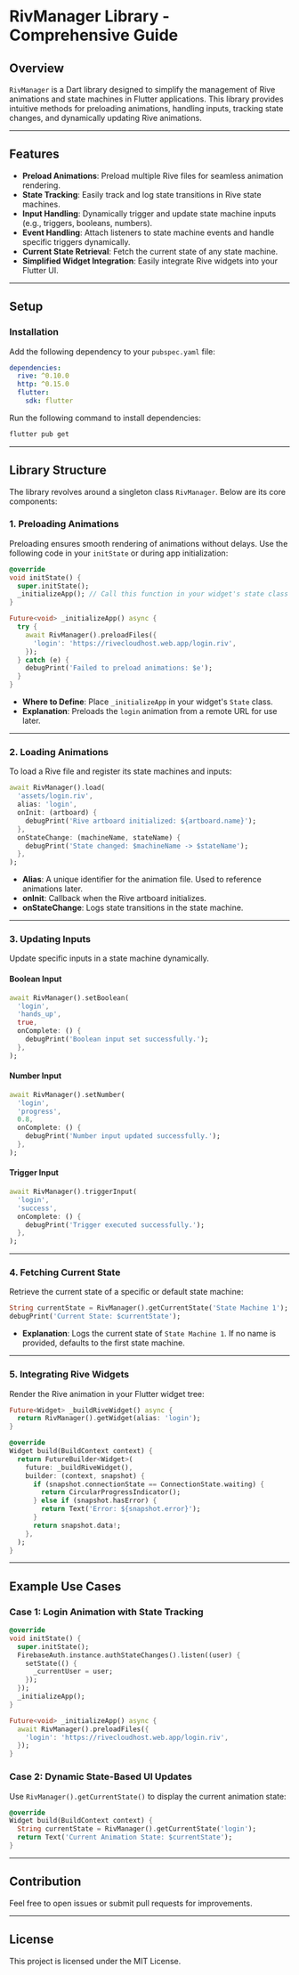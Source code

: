 
# RivManager Library - Comprehensive Guide

## Overview

`RivManager` is a Dart library designed to simplify the management of Rive animations and state machines in Flutter applications. This library provides intuitive methods for preloading animations, handling inputs, tracking state changes, and dynamically updating Rive animations.

---

## Features

- **Preload Animations**: Preload multiple Rive files for seamless animation rendering.
- **State Tracking**: Easily track and log state transitions in Rive state machines.
- **Input Handling**: Dynamically trigger and update state machine inputs (e.g., triggers, booleans, numbers).
- **Event Handling**: Attach listeners to state machine events and handle specific triggers dynamically.
- **Current State Retrieval**: Fetch the current state of any state machine.
- **Simplified Widget Integration**: Easily integrate Rive widgets into your Flutter UI.

---

## Setup

### Installation

Add the following dependency to your `pubspec.yaml` file:

```yaml
dependencies:
  rive: ^0.10.0
  http: ^0.15.0
  flutter:
    sdk: flutter
```

Run the following command to install dependencies:

```bash
flutter pub get
```

---

## Library Structure

The library revolves around a singleton class `RivManager`. Below are its core components:

### **1. Preloading Animations**

Preloading ensures smooth rendering of animations without delays. Use the following code in your `initState` or during app initialization:

```dart
@override
void initState() {
  super.initState();
  _initializeApp(); // Call this function in your widget's state class
}

Future<void> _initializeApp() async {
  try {
    await RivManager().preloadFiles({
      'login': 'https://rivecloudhost.web.app/login.riv',
    });
  } catch (e) {
    debugPrint('Failed to preload animations: $e');
  }
}
```

- **Where to Define**: Place `_initializeApp` in your widget's `State` class.
- **Explanation**: Preloads the `login` animation from a remote URL for use later.

---

### **2. Loading Animations**

To load a Rive file and register its state machines and inputs:

```dart
await RivManager().load(
  'assets/login.riv',
  alias: 'login',
  onInit: (artboard) {
    debugPrint('Rive artboard initialized: ${artboard.name}');
  },
  onStateChange: (machineName, stateName) {
    debugPrint('State changed: $machineName -> $stateName');
  },
);
```

- **Alias**: A unique identifier for the animation file. Used to reference animations later.
- **onInit**: Callback when the Rive artboard initializes.
- **onStateChange**: Logs state transitions in the state machine.

---

### **3. Updating Inputs**

Update specific inputs in a state machine dynamically.

#### **Boolean Input**

```dart
await RivManager().setBoolean(
  'login',
  'hands_up',
  true,
  onComplete: () {
    debugPrint('Boolean input set successfully.');
  },
);
```

#### **Number Input**

```dart
await RivManager().setNumber(
  'login',
  'progress',
  0.8,
  onComplete: () {
    debugPrint('Number input updated successfully.');
  },
);
```

#### **Trigger Input**

```dart
await RivManager().triggerInput(
  'login',
  'success',
  onComplete: () {
    debugPrint('Trigger executed successfully.');
  },
);
```

---

### **4. Fetching Current State**

Retrieve the current state of a specific or default state machine:

```dart
String currentState = RivManager().getCurrentState('State Machine 1');
debugPrint('Current State: $currentState');
```

- **Explanation**: Logs the current state of `State Machine 1`. If no name is provided, defaults to the first state machine.

---

### **5. Integrating Rive Widgets**

Render the Rive animation in your Flutter widget tree:

```dart
Future<Widget> _buildRiveWidget() async {
  return RivManager().getWidget(alias: 'login');
}

@override
Widget build(BuildContext context) {
  return FutureBuilder<Widget>(
    future: _buildRiveWidget(),
    builder: (context, snapshot) {
      if (snapshot.connectionState == ConnectionState.waiting) {
        return CircularProgressIndicator();
      } else if (snapshot.hasError) {
        return Text('Error: ${snapshot.error}');
      }
      return snapshot.data!;
    },
  );
}
```

---

## Example Use Cases

### **Case 1: Login Animation with State Tracking**

```dart
@override
void initState() {
  super.initState();
  FirebaseAuth.instance.authStateChanges().listen((user) {
    setState(() {
      _currentUser = user;
    });
  });
  _initializeApp();
}

Future<void> _initializeApp() async {
  await RivManager().preloadFiles({
    'login': 'https://rivecloudhost.web.app/login.riv',
  });
}
```

### **Case 2: Dynamic State-Based UI Updates**

Use `RivManager().getCurrentState()` to display the current animation state:

```dart
@override
Widget build(BuildContext context) {
  String currentState = RivManager().getCurrentState('login');
  return Text('Current Animation State: $currentState');
}
```

---

## Contribution

Feel free to open issues or submit pull requests for improvements.

---

## License

This project is licensed under the MIT License.
